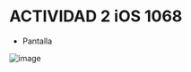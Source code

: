 # ACTIVIDAD 2 iOS 1068

- Pantalla 

![image](https://github.com/user-attachments/assets/4680974b-93e4-430b-9343-24f2a64a2790)

